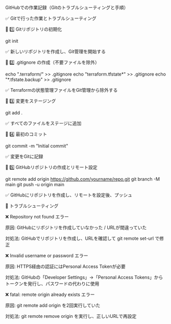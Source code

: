 GitHubでの作業記録（Gitのトラブルシューティングと手順）

✅ Gitで行った作業とトラブルシューティング

📌 1️⃣ Gitリポジトリの初期化

git init

✅ 新しいリポジトリを作成し、Git管理を開始する

📌 2️⃣ .gitignore の作成（不要ファイルを除外）

echo ".terraform/" >> .gitignore
echo "terraform.tfstate*" >> .gitignore
echo "*.tfstate.backup" >> .gitignore

✅ Terraformの状態管理ファイルをGit管理から除外する

📌 3️⃣ 変更をステージング

git add .

✅ すべてのファイルをステージに追加

📌 4️⃣ 最初のコミット

git commit -m "Initial commit"

✅ 変更をGitに記録

📌 5️⃣ GitHubリポジトリの作成とリモート設定

git remote add origin https://github.com/yourname/repo.git
git branch -M main
git push -u origin main

✅ GitHubにリポジトリを作成し、リモートを設定後、プッシュ

🚨 トラブルシューティング

❌ Repository not found エラー

原因: GitHubにリポジトリを作成していなかった / URLが間違っていた

対処法: GitHubでリポジトリを作成し、URLを確認して git remote set-url で修正

❌ Invalid username or password エラー

原因: HTTPS経由の認証にはPersonal Access Tokenが必要

対処法: GitHubの「Developer Settings」→「Personal Access Tokens」からトークンを発行し、パスワードの代わりに使用

❌ fatal: remote origin already exists エラー

原因: git remote add origin を2回実行していた

対処法: git remote remove origin を実行し、正しいURLで再設定
